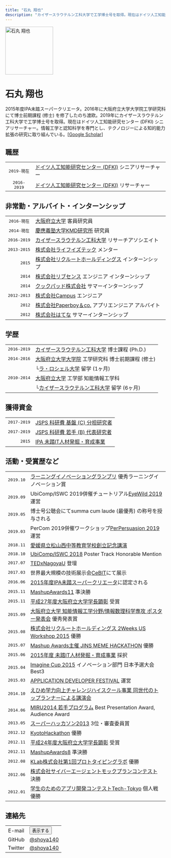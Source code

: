 ```yaml
---
title: "石丸 翔也"
description: "カイザースラウテルン工科大学で工学博士号を取得。現在はドイツ人工知能研究センター (DFKI) シニアリサーチャー。情報工学と認知科学を専門とし、テクノロジーによる知的能力拡張の研究に取り組んでいる。"
---
```


<img src="/img/icon_portrait.jpg" class="image-portrait" width="150px" alt="石丸 翔也">

# 石丸 翔也

2015年度IPA未踏スーパークリエータ。2016年に大阪府立大学大学院工学研究科にて博士前期課程 (修士) を修了したのち渡欧。2019年にカイザースラウテルン工科大学で工学博士号を取得。現在はドイツ人工知能研究センター (DFKI) シニアリサーチャー。情報工学と認知科学を専門とし、テクノロジーによる知的能力拡張の研究に取り組んでいる。[[Google Scholar](https://scholar.google.com/citations?user=052bgSAAAAAJ)\]

<h2 class="profile">職歴</h2>

|||
|:---:|:---|
|<tt>2019-現在</tt>|<a href="https://www.dfki.de/web/">ドイツ人工知能研究センター (DFKI)</a> <span class="no-wrap">シニアリサーチャー</span>|
|<tt>2016-2019</tt>|<a href="https://www.dfki.de/web/">ドイツ人工知能研究センター (DFKI)</a> <span class="no-wrap">リサーチャー</span>|

<h2 class="profile">非常勤・アルバイト・インターンシップ</h2>

|||
|:---:|:---|
|<tt>2016-現在</tt>|<a href="http://www.osakafu-u.ac.jp/">大阪府立大学</a> <span class="no-wrap">客員研究員</span>|
|<tt>2014-現在</tt>|<a href="http://www.kmd.keio.ac.jp/jp/">慶應義塾大学KMD研究所</a> <span class="no-wrap">研究員</span>|
|<tt>2016-2019</tt>|<a href="https://www.uni-kl.de">カイザースラウテルン工科大学</a> <span class="no-wrap">リサーチアソシエイト</span>|
|<tt>2013-2015</tt>|<a href="https://life-is-tech.com/">株式会社ライフイズテック</a> メンター|
|<tt>&nbsp;&nbsp;&nbsp;&nbsp;&nbsp;2015</tt>|<a href="https://www.recruit.jp/">株式会社リクルートホールディングス</a> <span class="no-wrap">インターンシップ</span>|
|<tt>&nbsp;&nbsp;&nbsp;&nbsp;&nbsp;2014</tt>|<a href="https://www.livesense.co.jp/">株式会社リブセンス</a> <span class="no-wrap">エンジニア インターンシップ</span>|
|<tt>&nbsp;&nbsp;&nbsp;&nbsp;&nbsp;2014</tt>|<a href="https://info.cookpad.com/">クックパッド株式会社</a> <span class="no-wrap">サマーインターンシップ</span>|
|<tt>2012-2013</tt>|<a href="https://campus-inc.org/">株式会社Campus</a> <span class="no-wrap">エンジニア</span>|
|<tt>&nbsp;&nbsp;&nbsp;&nbsp;&nbsp;2012</tt>|<a href="https://pepabo.com/"/>株式会社Paperboy＆co.</a> <span class="no-wrap">アプリエンジニア アルバイト</span>|
|<tt>&nbsp;&nbsp;&nbsp;&nbsp;&nbsp;2012</tt>|<a href="https://markovlabo.net/?p=1214">株式会社はてな</a> <span class="no-wrap">サマーインターンシップ</span>|

<h2 class="profile">学歴</h2>

|||
|:---:|:---|
|<tt>2016-2019</tt>|<a href="https://www.uni-kl.de">カイザースラウテルン工科大学</a> <span class="no-wrap">博士課程 (Ph.D.)</span>|
|<tt>2014-2016</tt>|<a href="http://www.eng.osakafu-u.ac.jp/">大阪府立大学大学院</a> 工学研究科 <span class="no-wrap">博士前期課程 (修士)</span>|
||└<a href="http://www.univ-larochelle.fr/?lang=en">ラ・ロシェル大学</a> <span class="no-wrap">留学 (1ヶ月)</span>|
|<tt>2010-2014</tt>|<a href="http://www.osakafu-u.ac.jp/">大阪府立大学</a> 工学部 <span class="no-wrap">知能情報工学科</span>|
||└<a href="https://www.uni-kl.de">カイザースラウテルン工科大学</a> <span class="no-wrap">留学 (6ヶ月)</span>|

<h2 class="profile">獲得資金</h2>

|||
|:---:|:---|
|<tt>2017-2019</tt>|<a href="https://kaken.nii.ac.jp/ja/grant/KAKENHI-PROJECT-17K00276/">JSPS 科研費 基盤 \(C\) 分担研究者</a>|
|<tt>2017-2019</tt>|<a href="https://kaken.nii.ac.jp/ja/grant/KAKENHI-PROJECT-17K12728/">JSPS 科研費 若手 (B) 代表研究者</a>|
|<tt>&nbsp;&nbsp;&nbsp;&nbsp;&nbsp;2015</tt>|<a href="https://www.ipa.go.jp/jinzai/mitou/2015/gaiyou_s-4.html">IPA 未踏IT人材発掘・育成事業</a>|

<h2 class="profile">活動・受賞歴など</h2>

|||
|:---:|:---|
|<tt>2019.10</tt>|<a href="http://ligp.gingerapp.co.jp/">ラーニングイノベーショングランプリ</a> 優秀ラーニングイノベーション賞|
|<tt>2019.09</tt>|UbiComp/ISWC 2019併催チュートリアル<a href="http://eyewear.pro/eyewild2019/">EyeWild 2019</a>運営|
|<tt>2019.05</tt>|博士号公聴会にてsumma cum laude (最優秀) の称号を授与される|
|<tt>2019.03</tt>|PerCom 2019併催ワークショップ<a href="https://perpersuasion.ubi-lab.com/?fbclid=IwAR1QiuoopBcAkAVmGFygEcY4mYqrO-KjhzXZF664nhMdBb1uK1o5tFp7E4I">PerPersuasion 2019</a>運営|
|<tt>2018.11</tt>|<a href="https://matsuyamanishi-s.esnet.ed.jp/blogs/blog_entries/view/8/0abe0f7786c77d65af9a660b128dde44?frame_id=8&fbclid=IwAR226cJyDDiti4NmXCCdzy836fhK8j3PGQ533VezuaQxm9ZOCibGMKG0zIo">愛媛県立松山西中等教育学校創立記念講演</a>|
|<tt>2018.10</tt>|<a href="http://ubicomp.org/ubicomp2018/">UbiComp/ISWC 2018</a> Poster Track Honorable Mention|
|<tt>2017.07</tt>|<a href="http://tedxnagoyau.com">TEDxNagoyaU</a> 登壇|
|<tt>2017.03</tt>|世界最大規模の技術展示会<a href="https://www.dfki.de/web/presse/pressemitteilung/2017/HyperMind">CeBIT</a>にて展示</a>|
|<tt>2016.06</tt>|<a href="https://www.ipa.go.jp/about/press/20160602.html">2015年度IPA未踏スーパークリエータ</a>に認定される|
|<tt>2015.11</tt>|<a href="http://mashupaward.jp/">MashupAwards11</a> 準決勝|
|<tt>2015.11</tt>|<a href="http://shoya.io/jp/posts/honor2/">平成27年度大阪府立大学学長顕彰</a> 受賞|
|<tt>2015.09</tt>|<a href="http://www.osakafu-u.ac.jp/">大阪府立大学 知能情報工学分野/情報数理科学専攻 ポスター発表会</a> 優秀発表賞|
|<tt>2015.08</tt>|<a href="http://recruit-jinji.jp/workshop2015/">株式会社リクルートホールディングス 2Weeks US Workshop 2015</a> 優勝|
|<tt>2015.07</tt>|<a href="https://mashupawards.doorkeeper.jp/events/25862">Mashup Awards主催 JINS MEME HACKATHON</a> 優勝|
|<tt>2015.06</tt>|<a href="https://www.ipa.go.jp/jinzai/mitou/2015/koubokekka_index.html">2015年度 未踏IT人材発掘・育成事業</a> 採択|
|<tt>2015.04</tt>|<a href="http://www.microsoft.com/ja-jp/education/imagine-cup.aspx">Imagine Cup 2015</a> イノベーション部門 日本予選大会Best3|
|<tt>2015.03</tt>|<a href="http://recruit-jinji.jp/adf_fes2015/">APPLICATION DEVELOPER FESTIVAL</a> 運営|
|<tt>2014.10</tt>|<a href="http://imabarihigashi-s.esnet.ed.jp/08communication/261006-challengehighschool-kouen/261006-challengehighschool-koien.html">えひめ学力向上チャレンジハイスクール事業 同世代のトップランナーによる講演会</a>|
|<tt>2014.06</tt>|<a href ="https://sites.google.com/site/miru2014okayama/wakate">MIRU2014 若手プログラム</a> Best Presentation Award, Audience Award|
|<tt>2013.05</tt>|<a href="http://jp.startup-dating.com/2013/05/super-hackathon-2013-in-osak">スーパーハッカソン2013</a> 3位・審査委員賞|
|<tt>2012.12</tt>|<a href="http://bussorenre.com/?p=45">KyotoHackathon</a> 優勝|
|<tt>2012.11</tt>|<a href="http://shoya.io/jp/posts/honor/">平成24年度大阪府立大学学長顕彰</a> 受賞|
|<tt>2012.11</tt>|<a href="http://ma8.mashupaward.jp/">MashupAwards8</a> 準決勝|
|<tt>2012.08</tt>|<a href="http://internship.blog.klab.jp/2012/08/10/ptlab1-day1/">KLab株式会社第1回プロトタイピングラボ</a> 優勝|
|<tt>2012.06</tt>|<a href="https://www.cyberagent.co.jp/list/mockplan.html">株式会社サイバーエージェントモックプランコンテスト</a> 決勝|
|<tt>2012.01</tt>|<a href="http://tech-tokyo.com/?p=679">学生のためのアプリ開発コンテストTech-Tokyo</a> 個人戦優勝|

<h2 class="profile">連絡先</h2>

|||
|:---:|:---|
|E-mail|<span class="mail"><button>表示する</button></span>|
|GitHub|[@shoya140](https://github.com/shoya140/)|
|Twitter|[@shoya140](https://twitter.com/shoya140)|
